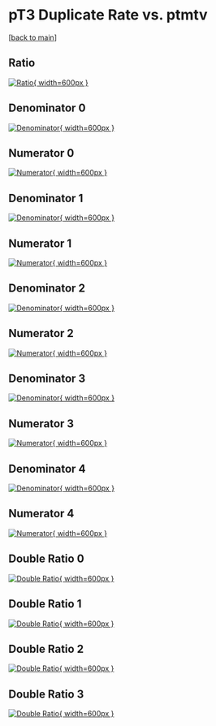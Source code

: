 # pT3 Duplicate Rate vs. ptmtv

[[back to main](./)]



## Ratio

[![Ratio](../mtv/var/pT3_duplrate_ptmtv.png){ width=600px }](../mtv/var/pT3_duplrate_ptmtv.pdf)

## Denominator 0

[![Denominator](../mtv/den/pT3_duplrate_ptmtv_den0.png){ width=600px }](../mtv/den/pT3_duplrate_ptmtv_den0.pdf)

## Numerator 0

[![Numerator](../mtv/num/pT3_duplrate_ptmtv_num0.png){ width=600px }](../mtv/num/pT3_duplrate_ptmtv_num0.pdf)

## Denominator 1

[![Denominator](../mtv/den/pT3_duplrate_ptmtv_den1.png){ width=600px }](../mtv/den/pT3_duplrate_ptmtv_den1.pdf)

## Numerator 1

[![Numerator](../mtv/num/pT3_duplrate_ptmtv_num1.png){ width=600px }](../mtv/num/pT3_duplrate_ptmtv_num1.pdf)

## Denominator 2

[![Denominator](../mtv/den/pT3_duplrate_ptmtv_den2.png){ width=600px }](../mtv/den/pT3_duplrate_ptmtv_den2.pdf)

## Numerator 2

[![Numerator](../mtv/num/pT3_duplrate_ptmtv_num2.png){ width=600px }](../mtv/num/pT3_duplrate_ptmtv_num2.pdf)

## Denominator 3

[![Denominator](../mtv/den/pT3_duplrate_ptmtv_den3.png){ width=600px }](../mtv/den/pT3_duplrate_ptmtv_den3.pdf)

## Numerator 3

[![Numerator](../mtv/num/pT3_duplrate_ptmtv_num3.png){ width=600px }](../mtv/num/pT3_duplrate_ptmtv_num3.pdf)

## Denominator 4

[![Denominator](../mtv/den/pT3_duplrate_ptmtv_den4.png){ width=600px }](../mtv/den/pT3_duplrate_ptmtv_den4.pdf)

## Numerator 4

[![Numerator](../mtv/num/pT3_duplrate_ptmtv_num4.png){ width=600px }](../mtv/num/pT3_duplrate_ptmtv_num4.pdf)

## Double Ratio 0

[![Double Ratio](../mtv/ratio/pT3_duplrate_ptmtv_ratio0.png){ width=600px }](../mtv/ratio/pT3_duplrate_ptmtv_ratio0.pdf)

## Double Ratio 1

[![Double Ratio](../mtv/ratio/pT3_duplrate_ptmtv_ratio1.png){ width=600px }](../mtv/ratio/pT3_duplrate_ptmtv_ratio1.pdf)

## Double Ratio 2

[![Double Ratio](../mtv/ratio/pT3_duplrate_ptmtv_ratio2.png){ width=600px }](../mtv/ratio/pT3_duplrate_ptmtv_ratio2.pdf)

## Double Ratio 3

[![Double Ratio](../mtv/ratio/pT3_duplrate_ptmtv_ratio3.png){ width=600px }](../mtv/ratio/pT3_duplrate_ptmtv_ratio3.pdf)

